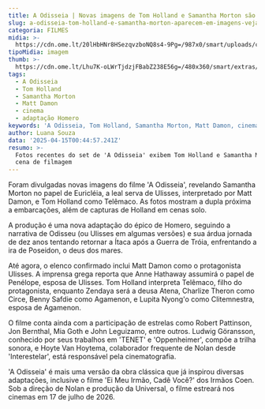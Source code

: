```yaml
---
title: A Odisseia | Novas imagens de Tom Holland e Samantha Morton são reveladas
slug: a-odisseia-tom-holland-e-samantha-morton-aparecem-em-imagens-veja
categoria: FILMES
midia: >-
  https://cdn.ome.lt/20lHbHNr8HSezqvzboNQ8s4-9Pg=/987x0/smart/uploads/conteudo/fotos/Design_sem_nome_-_2025-04-14T203443.380.png
tipoMidia: imagem
thumb: >-
  https://cdn.ome.lt/Lhu7K-oLWrTjdzjFBabZ238E56g=/480x360/smart/extras/conteudos/Design_sem_nome_-_2025-04-14T203443.380.png
tags:
  - A Odisseia
  - Tom Holland
  - Samantha Morton
  - Matt Damon
  - cinema
  - adaptação Homero
keywords: 'A Odisseia, Tom Holland, Samantha Morton, Matt Damon, cinema, adaptação Homero'
author: Luana Souza
data: '2025-04-15T00:44:57.241Z'
resumo: >-
  Fotos recentes do set de 'A Odisseia' exibem Tom Holland e Samantha Morton em
  cena de filmagem
---
```


Foram divulgadas novas imagens do filme 'A Odisseia', revelando Samantha Morton no papel de Euricléia, a leal serva de Ulisses, interpretado por Matt Damon, e Tom Holland como Telêmaco. As fotos mostram a dupla próxima a embarcações, além de capturas de Holland em cenas solo.

<blockquote class="twitter-tweet"><a href="https://twitter.com/user/status/1910696701926551645"></a></blockquote>

A produção é uma nova adaptação do épico de Homero, seguindo a narrativa de Odisseu (ou Ulisses em algumas versões) e sua árdua jornada de dez anos tentando retornar a Ítaca após a Guerra de Tróia, enfrentando a ira de Poseidon, o deus dos mares.

<blockquote class="twitter-tweet"><a href="https://twitter.com/user/status/1910709244183134676"></a></blockquote>

Até agora, o elenco confirmado inclui Matt Damon como o protagonista Ulisses. A imprensa grega reporta que Anne Hathaway assumirá o papel de Penélope, esposa de Ulisses. Tom Holland interpreta Telêmaco, filho do protagonista, enquanto Zendaya será a deusa Atena, Charlize Theron como Circe, Benny Safdie como Agamenon, e Lupita Nyong'o como Clitemnestra, esposa de Agamenon.

<blockquote class="twitter-tweet"><a href="https://twitter.com/user/status/1910807854027616574"></a></blockquote>

O filme conta ainda com a participação de estrelas como Robert Pattinson, Jon Bernthal, Mia Goth e John Leguizamo, entre outros. Ludwig Göransson, conhecido por seus trabalhos em 'TENET' e 'Oppenheimer', compõe a trilha sonora, e Hoyte Van Hoytema, colaborador frequente de Nolan desde 'Interestelar', está responsável pela cinematografia.

'A Odisseia' é mais uma versão da obra clássica que já inspirou diversas adaptações, inclusive o filme 'Ei Meu Irmão, Cadê Você?' dos Irmãos Coen. Sob a direção de Nolan e produção da Universal, o filme estreará nos cinemas em 17 de julho de 2026.
